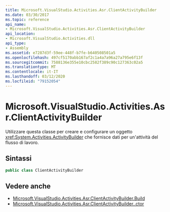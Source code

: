 ```yaml
---
title: Microsoft.VisualStudio.Activities.Asr.ClientActivityBuilder
ms.date: 03/30/2017
ms.topic: reference
api_name:
- Microsoft.VisualStudio.Activities.Asr.ClientActivityBuilder
api_location:
- Microsoft.VisualStudio.Activities.dll
api_type:
- Assembly
ms.assetid: e7287d3f-59ee-448f-b7fe-b640508501a5
ms.openlocfilehash: 497cf5170abb167af2c1a4a7a96a27a795e6f13f
ms.sourcegitcommit: 7588136e355e10cbc2582f389c90c127363c02a5
ms.translationtype: MT
ms.contentlocale: it-IT
ms.lasthandoff: 03/12/2020
ms.locfileid: "79152054"
---
```

# <a name="microsoftvisualstudioactivitiesasrclientactivitybuilder"></a>Microsoft.VisualStudio.Activities.Asr.ClientActivityBuilder
Utilizzare questa classe per creare e configurare un oggetto <xref:System.Activities.ActivityBuilder> che fornisce dati per un'attività del flusso di lavoro.  
  
## <a name="syntax"></a>Sintassi  
  
```csharp  
public class ClientActivityBuilder
```  
  
## <a name="see-also"></a>Vedere anche

- [Microsoft.VisualStudio.Activities.Asr.ClientActivityBuilder.Build](microsoft-visualstudio-activities-asr-clientactivitybuilder-build.md)
- [Microsoft.VisualStudio.Activities.Asr.ClientActivityBuilder..ctor](microsoft-visualstudio-activities-asr-clientactivitybuilder-ctor.md)
